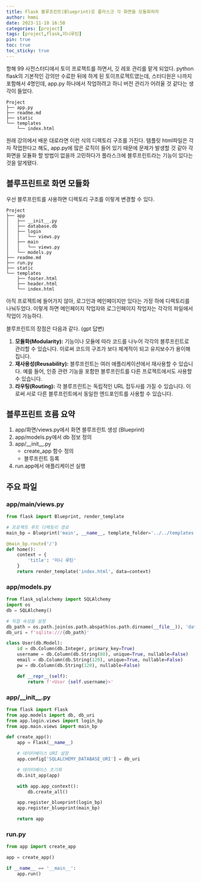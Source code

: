 ```yaml
---
title: Flask 블루프린트(Blueprint)로 플라스크 각 화면을 모듈화하자
author: hmmi
date: 2023-11-10 16:50
categories: [project]
tags: [project,flask,미니루틴]
pin: true
toc: true
toc_sticky: true
---
```



항해 99 사전스터디에서 토이 프로젝트를 하면서, 깃 레포 관리를 맡게 되었다. python flask의 기본적인 강의만 수료한 뒤에 하게 된 토이프로젝트였는데, 스터디원은 나까지 포함해서 4명인데, app.py 하나에서 작업하려고 하니 버전 관리가 어려울 것 같다는 생각이 들었다.

```
Project
├── app.py
├── readme.md
├── static
└── templates
    └── index.html
```

원래 강의에서 배운 대로라면 이런 식의 디렉토리 구조를 가진다. 템플릿 html파일은 각자 작업한다고 해도, app.py에 많은 로직이 들어 있기 때문에 문제가 발생할 것 같아 각 화면을 모듈화 할 방법이 없을까 고민하다가 플라스크에 블루프린트라는 기능이 있다는 것을 알게됐다.

## 블루프린트로 화면 모듈화

우선 블루프린트를 사용하면 디렉토리 구조를 이렇게 변경할 수 있다.

```
Project
├── app
│   ├── __init__.py
│   ├── database.db
│   ├── login
│   │   └── views.py
│   ├── main
│   │   └── views.py
│   └── models.py
├── readme.md
├── run.py
├── static
└── templates
    ├── footer.html
    ├── header.html
    └── index.html
```

아직 프로젝트에 들어가지 않아, 로그인과 메인페이지만 있다는 가정 하에 디렉토리를 나눠두었다. 이렇게 하면 메인페이지 작업자와 로그인페이지 작업자는 각각의 파일에서 작업이 가능하다.

블루프린트의 장점은 다음과 같다. (gpt 답변)

1. **모듈화(Modularity):** 기능이나 모듈에 따라 코드를 나누어 각각의 블루프린트로 관리할 수 있습니다. 이로써 코드의 구조가 보다 체계적이 되고 유지보수가 용이해집니다.
2. **재사용성(Reusability):** 블루프린트는 여러 애플리케이션에서 재사용할 수 있습니다. 예를 들어, 인증 관련 기능을 포함한 블루프린트를 다른 프로젝트에서도 사용할 수 있습니다.
3. **라우팅(Routing):** 각 블루프린트는 독립적인 URL 접두사를 가질 수 있습니다. 이로써 서로 다른 블루프린트에서 동일한 엔드포인트를 사용할 수 있습니다.

## 블루프린트 흐름 요약

1. app/화면/views.py에서 화면 블루프린트 생성 (Blueprint)
2. app/models.py에서 db 정보 정의
3. app/\_\_init__.py
	- create_app 함수 정의
	- 블루프린트 등록
4. run.app에서 애플리케이션 실행

## 주요 파일

### app/main/views.py

```python
from flask import Blueprint, render_template

# 프로젝트 루트 디렉토리 경로
main_bp = Blueprint('main', __name__, template_folder='../../templates')

@main_bp.route('/')
def home():
    context = {
        'title': '미니 루틴'
    }
    return render_template('index.html', data=context)
```

### app/models.py

```python
from flask_sqlalchemy import SQLAlchemy
import os
db = SQLAlchemy()

# 직접 속성을 설정
db_path = os.path.join(os.path.abspath(os.path.dirname(__file__)), 'database.db')
db_uri = f'sqlite:///{db_path}'

class User(db.Model):
    id = db.Column(db.Integer, primary_key=True)
    username = db.Column(db.String(80), unique=True, nullable=False)
    email = db.Column(db.String(120), unique=True, nullable=False)
    pw = db.Column(db.String(120), nullable=False)

    def __repr__(self):
        return f'<User {self.username}>'
```

### app/\_\_init__.py

```python
from flask import Flask
from app.models import db, db_uri
from app.login.views import login_bp
from app.main.views import main_bp

def create_app():
    app = Flask(__name__)

    # 데이터베이스 URI 설정
    app.config['SQLALCHEMY_DATABASE_URI'] = db_uri

    # 데이터베이스 초기화
    db.init_app(app)

    with app.app_context():
        db.create_all()

    app.register_blueprint(login_bp)
    app.register_blueprint(main_bp)

    return app
```

### run.py

```python
from app import create_app

app = create_app()

if __name__ == '__main__':
    app.run()

```
